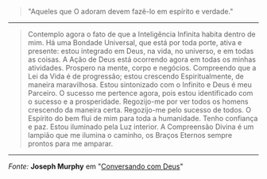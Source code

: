 > "Aqueles que O adoram devem fazê-lo em espírito e verdade."

----

> Contemplo agora o fato de que a Inteligência Infinita habita dentro de mim. Há uma Bondade Universal, que está por toda porte, ativa e presente: estou integrado em Deus, na vida, no universo, e em todas as coisas. A Ação de Deus está ocorrendo agora em todas os minhas atividades. Prospero na mente, corpo e negócios. Compreendo que a Lei da Vida é de progressão; estou crescendo Espiritualmente, de maneira maravilhosa. Estou sintonizado com o Infinito e Deus é meu Parceiro. O sucesso me pertence agora, pois estou identificado com o sucesso e a prosperidade. Regozijo-me por ver todos os homens crescendo da maneira certa. Regozijo-me pelo sucesso de todos. O Espírito do bem flui de mim para toda a humanidade. Tenho confiança e paz. Estou iluminado pela Luz interior. A Compreensão Divina é um lampião que me ilumina o caminho, os Braços Eternos sempre prontos para me amparar.

----

*Fonte:* **Joseph Murphy** em "[Conversando com Deus](https://www.amazon.com.br/Conversando-com-Deus-Joseph-Murphy/dp/8576848856/)"